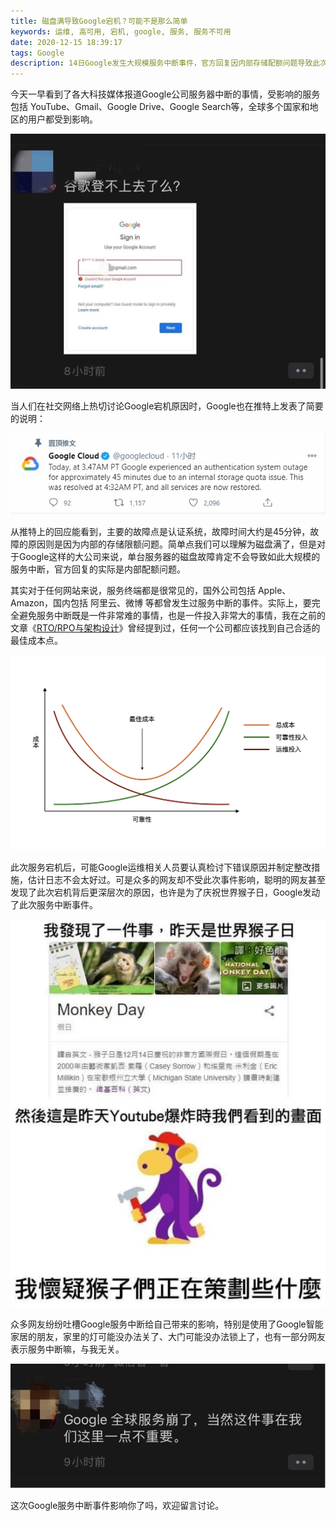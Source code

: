 ```yaml
---
title: 磁盘满导致Google宕机？可能不是那么简单
keywords: 运维, 高可用, 宕机, google, 服务, 服务不可用
date: 2020-12-15 18:39:17
tags: Google
description: 14日Google发生大规模服务中断事件，官方回复因内部存储配额问题导致此次事件发生。
---
```



今天一早看到了各大科技媒体报道Google公司服务器中断的事情，受影响的服务包括 YouTube、Gmail、Google Drive、Google Search等，全球多个国家和地区的用户都受到影响。

![1708b4885758a12763dca26c0b140381](20201215-google-outage/1708b4885758a12763dca26c0b140381.png)

当人们在社交网络上热切讨论Google宕机原因时，Google也在推特上发表了简要的说明：

![1671607999063_.pic](20201215-google-outage/1671607999063_.pic.jpg)

从推特上的回应能看到，主要的故障点是认证系统，故障时间大约是45分钟，故障的原因则是因为内部的存储限额问题。简单点我们可以理解为磁盘满了，但是对于Google这样的大公司来说，单台服务器的磁盘故障肯定不会导致如此大规模的服务中断，官方回复的实际是内部配额问题。

其实对于任何网站来说，服务终端都是很常见的，国外公司包括 Apple、Amazon，国内包括 阿里云、微博 等都曾发生过服务中断的事件。实际上，要完全避免服务中断既是一件非常难的事情，也是一件投入非常大的事情，我在之前的文章《[RTO/RPO与架构设计](https://mp.weixin.qq.com/s?__biz=MjM5MTA1MDI2NA==&mid=2579533177&idx=1&sn=60fc18efe1e0ce10a723995e12da7c6e&chksm=ba8f520e8df8db18a1eeadc1a14fce1c1c1736f572f238c5871905ff65a09b7216e1f2ad2a0a&token=110902014&lang=zh_CN#rd)》曾经提到过，任何一个公司都应该找到自己合适的最佳成本点。

![](20201215-google-outage/image-20201201185036148.png)

此次服务宕机后，可能Google运维相关人员要认真检讨下错误原因并制定整改措施，估计日志不会太好过。可是众多的网友却不受此次事件影响，聪明的网友甚至发现了此次宕机背后更深层次的原因，也许是为了庆祝世界猴子日，Google发动了此次服务中断事件。

![1701608024957_.pic_hd](20201215-google-outage/1701608024957_.pic_hd.jpg)

众多网友纷纷吐槽Google服务中断给自己带来的影响，特别是使用了Google智能家居的朋友，家里的灯可能没办法关了、大门可能没办法锁上了，也有一部分网友表示服务中断嘛，与我无关。

![img](20201215-google-outage/article-body.png)

这次Google服务中断事件影响你了吗，欢迎留言讨论。